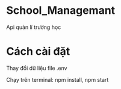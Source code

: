# School_Managemant
Api quản lí trường học

# Cách cài đặt
Thay đổi dữ liệu file .env

Chạy trên terminal:
  npm install,
  npm start
